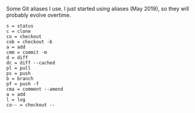 Some Git aliases I use. I just started using aliases (May 2019), so they will probably evolve overtime.

```
s = status
c = clone
co = checkout
cob = checkout -b
a = add
cmm = commit -m
d = diff
dc = diff --cached
pl = pull
ps = push
b = branch
pf = push -f
cma = comment --amend
a = add
l = log
co-- = checkout --
```
